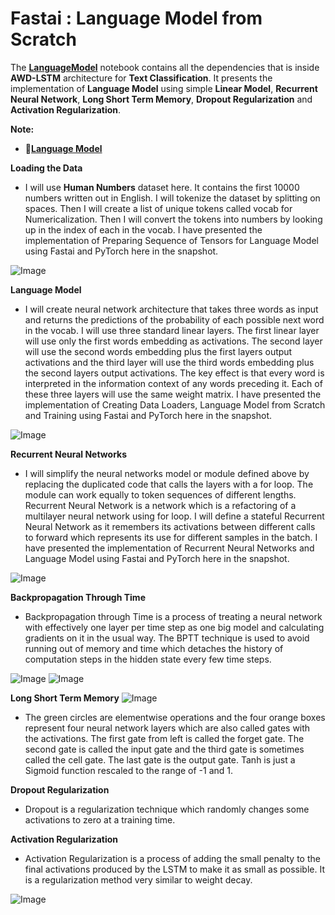 # **Fastai : Language Model from Scratch**

The [**LanguageModel**](https://github.com/ThinamXx/Fastai/blob/main/11.%20Language%20Model/LanguageModel.ipynb) notebook contains all the dependencies that is inside **AWD-LSTM** architecture for **Text Classification**. It presents the implementation of **Language Model** using simple **Linear Model**, **Recurrent Neural Network**, **Long Short Term Memory**, **Dropout Regularization** and **Activation Regularization**.  

**Note:**
- 📑[**Language Model**](https://nbviewer.jupyter.org/github/ThinamXx/Fastai/blob/main/11.%20Language%20Model/LanguageModel.ipynb)

**Loading the Data**
- I will use **Human Numbers** dataset here. It contains the first 10000 numbers written out in English. I will tokenize the dataset by splitting on spaces. Then I will create a list of unique tokens called vocab for Numericalization. Then I will convert the tokens into numbers by looking up in the index of each in the vocab. I have presented the implementation of Preparing Sequence of Tensors for Language Model using Fastai and PyTorch here in the snapshot.

![Image](https://github.com/ThinamXx/300Days__MachineLearningDeepLearning/blob/main/Images/Day%20241.PNG)

**Language Model**
- I will create neural network architecture that takes three words as input and returns the predictions of the probability of each possible next word in the vocab. I will use three standard linear layers. The first linear layer will use only the first words embedding as activations. The second layer will use the second words embedding plus the first layers output activations and the third layer will use the third words embedding plus the second layers output activations. The key effect is that every word is interpreted in the information context of any words preceding it. Each of these three layers will use the same weight matrix. I have presented the implementation of Creating Data Loaders, Language Model from Scratch and Training using Fastai and PyTorch here in the snapshot.

![Image](https://github.com/ThinamXx/300Days__MachineLearningDeepLearning/blob/main/Images/Day%20242.PNG)

**Recurrent Neural Networks**
- I will simplify the neural networks model or module defined above by replacing the duplicated code that calls the layers with a for loop. The module can work equally to token sequences of different lengths. Recurrent Neural Network is a network which is a refactoring of a multilayer neural network using for loop. I will define a stateful Recurrent Neural Network as it remembers its activations between different calls to forward which represents its use for different samples in the batch. I have presented the implementation of Recurrent Neural Networks and Language Model using Fastai and PyTorch here in the snapshot.

![Image](https://github.com/ThinamXx/300Days__MachineLearningDeepLearning/blob/main/Images/Day%20243.PNG)

**Backpropagation Through Time**
- Backpropagation through Time is a process of treating a neural network with effectively one layer per time step as one big model and calculating gradients on it in the usual way. The BPTT technique is used to avoid running out of memory and time which detaches the history of computation steps in the hidden state every few time steps. 

![Image](https://github.com/ThinamXx/300Days__MachineLearningDeepLearning/blob/main/Images/Day%20244.PNG)
![Image](https://github.com/ThinamXx/300Days__MachineLearningDeepLearning/blob/main/Images/Day%20245b.PNG)

**Long Short Term Memory**
![Image](https://github.com/ThinamXx/300Days__MachineLearningDeepLearning/blob/main/Images/LSTM.png)
- The green circles are elementwise operations and the four orange boxes represent four neural network layers which are also called gates with the activations. The first gate from left is called the forget gate. The second gate is called the input gate and the third gate is sometimes called the cell gate. The last gate is the output gate. Tanh is just a Sigmoid function rescaled to the range of -1 and 1. 

**Dropout Regularization**
- Dropout is a regularization technique which randomly changes some activations to zero at a training time.

**Activation Regularization**
- Activation Regularization is a process of adding the small penalty to the final activations produced by the LSTM to make it as small as possible. It is a regularization method very similar to weight decay.

![Image](https://github.com/ThinamXx/300Days__MachineLearningDeepLearning/blob/main/Images/Day%20248.PNG)
